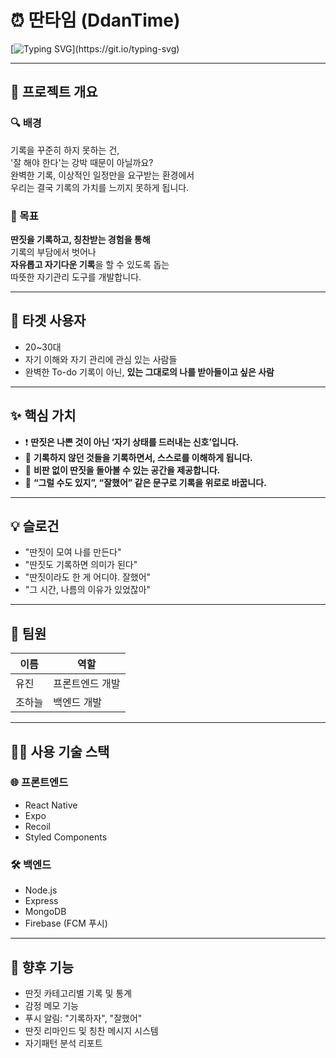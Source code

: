 # ⏰ 딴타임 (DdanTime)

[![Typing SVG](https://readme-typing-svg.demolab.com?font=SUIT&pause=500&color=FFB6C1&center=true&vCenter=true&width=435&lines=딴짓도+기록하면+의미가+된다.;딴짓이라도+한+게+어디야.+잘했어!;오늘+기록+했나요%3F+그럴+수도+있지%2C+괜찮아요.)](https://git.io/typing-svg)

---

## 🌿 프로젝트 개요

### 🔍 배경
기록을 꾸준히 하지 못하는 건,  
'잘 해야 한다'는 강박 때문이 아닐까요?  
완벽한 기록, 이상적인 일정만을 요구받는 환경에서  
우리는 결국 기록의 가치를 느끼지 못하게 됩니다.

### 🎯 목표
**딴짓을 기록하고, 칭찬받는 경험을 통해**  
기록의 부담에서 벗어나  
**자유롭고 자기다운 기록**을 할 수 있도록 돕는  
따뜻한 자기관리 도구를 개발합니다.

---

## 💬 타겟 사용자
- 20~30대  
- 자기 이해와 자기 관리에 관심 있는 사람들  
- 완벽한 To-do 기록이 아닌, **있는 그대로의 나를 받아들이고 싶은 사람**

---

## ✨ 핵심 가치

- ❗ **딴짓은 나쁜 것이 아닌 ‘자기 상태를 드러내는 신호’입니다.**
- 🧠 **기록하지 않던 것들을 기록하면서, 스스로를 이해하게 됩니다.**
- 🌸 **비판 없이 딴짓을 돌아볼 수 있는 공간을 제공합니다.**
- 💌 **“그럴 수도 있지”, “잘했어” 같은 문구로 기록을 위로로 바꿉니다.**

---

## 💡 슬로건

- "딴짓이 모여 나를 만든다"
- "딴짓도 기록하면 의미가 된다"
- "딴짓이라도 한 게 어디야. 잘했어"
- "그 시간, 나름의 이유가 있었잖아"

---

## 👥 팀원

| 이름 | 역할 |
|------|------|
| 유진 | 프론트엔드 개발 |
| 조하늘 | 백엔드 개발 |

---

## 🧑‍💻 사용 기술 스택

### 🌐 프론트엔드
- React Native
- Expo
- Recoil
- Styled Components

### 🛠 백엔드
- Node.js
- Express
- MongoDB
- Firebase (FCM 푸시)

---

## 📌 향후 기능

- 딴짓 카테고리별 기록 및 통계
- 감정 메모 기능
- 푸시 알림: "기록하자", "잘했어"
- 딴짓 리마인드 및 칭찬 메시지 시스템
- 자기패턴 분석 리포트

